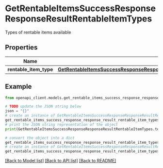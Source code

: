 # GetRentableItemsSuccessResponseResponseResultRentableItemTypes

Types of rentable items available

## Properties

Name | Type | Description | Notes
------------ | ------------- | ------------- | -------------
**rentable_item_type** | [**GetRentableItemsSuccessResponseResponseResultRentableItemTypesRentableItemType**](GetRentableItemsSuccessResponseResponseResultRentableItemTypesRentableItemType.md) |  | 

## Example

```python
from openapi_client.models.get_rentable_items_success_response_response_result_rentable_item_types import GetRentableItemsSuccessResponseResponseResultRentableItemTypes

# TODO update the JSON string below
json = "{}"
# create an instance of GetRentableItemsSuccessResponseResponseResultRentableItemTypes from a JSON string
get_rentable_items_success_response_response_result_rentable_item_types_instance = GetRentableItemsSuccessResponseResponseResultRentableItemTypes.from_json(json)
# print the JSON string representation of the object
print(GetRentableItemsSuccessResponseResponseResultRentableItemTypes.to_json())

# convert the object into a dict
get_rentable_items_success_response_response_result_rentable_item_types_dict = get_rentable_items_success_response_response_result_rentable_item_types_instance.to_dict()
# create an instance of GetRentableItemsSuccessResponseResponseResultRentableItemTypes from a dict
get_rentable_items_success_response_response_result_rentable_item_types_from_dict = GetRentableItemsSuccessResponseResponseResultRentableItemTypes.from_dict(get_rentable_items_success_response_response_result_rentable_item_types_dict)
```
[[Back to Model list]](../README.md#documentation-for-models) [[Back to API list]](../README.md#documentation-for-api-endpoints) [[Back to README]](../README.md)



